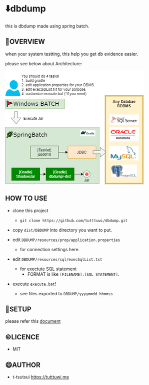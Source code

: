 
# :arrow_down:dbdump

this is dbdump made using spring batch.

## :eyes:OVERVIEW

when your system testting, this help you get db evidence easier.

please see below about Architecture:

![architecture](./docs/assets/img/arch-img.png)

## HOW TO USE

- clone this project
  - `git clone https://github.com/tutttuwi/dbdump.git`
- copy `dist/DBDUMP` into directory you want to put.
- edit `DBDUMP/resources/prop/application.properties`
  - for connection settings here.
- edit `DBDUMP/resources/sql/execSqlList.txt`
  - for exectute SQL statement
    - FORMAT is like `[FILENAME]:[SQL STATEMENT]`.

- execute `execute.bat`!
  - see files exported to `DBDUMP/yyyymmdd_hhmmss`

## :pushpin:SETUP

please refer this [document](./docs/index.adoc)

## :copyright:LICENCE

- MIT

## :smile:AUTHOR

- t-tsutsui <https://tutttuwi.me>
